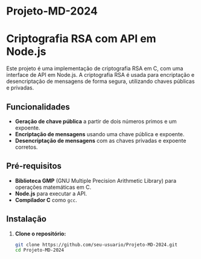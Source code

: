 # Projeto-MD-2024

# Criptografia RSA com API em Node.js

Este projeto é uma implementação de criptografia RSA em C, com uma interface de API em Node.js. A criptografia RSA é usada para encriptação e desencriptação de mensagens de forma segura, utilizando chaves públicas e privadas.

## Funcionalidades

- **Geração de chave pública** a partir de dois números primos e um expoente.
- **Encriptação de mensagens** usando uma chave pública e expoente.
- **Desencriptação de mensagens** com as chaves privadas e expoente corretos.

## Pré-requisitos

- **Biblioteca GMP** (GNU Multiple Precision Arithmetic Library) para operações matemáticas em C.
- **Node.js** para executar a API.
- **Compilador C** como `gcc`.

## Instalação

1. **Clone o repositório:**
   ```bash
   git clone https://github.com/seu-usuario/Projeto-MD-2024.git
   cd Projeto-MD-2024
